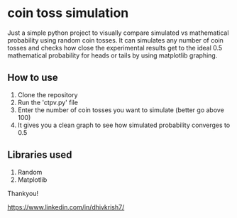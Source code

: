 # coin toss simulation

Just a simple python project to visually compare simulated vs mathematical probability using random coin tosses. It can simulates any number of coin tosses and checks how close the experimental results get to the ideal 0.5 mathematical probability for heads or tails by using matplotlib graphing.

## How to use
1. Clone the repository
2. Run the 'ctpv.py' file
3. Enter the number of coin tosses you want to simulate (better go above 100)
4. It gives you a clean graph to see how simulated probability converges to 0.5

## Libraries used
1. Random
2. Matplotlib

Thankyou!

https://www.linkedin.com/in/dhivkrish7/